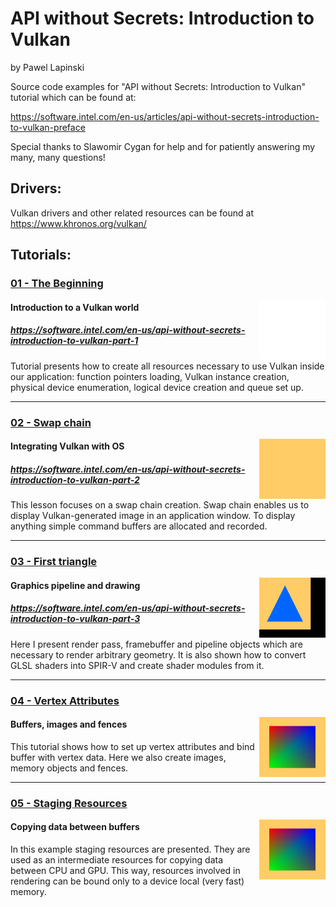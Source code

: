 # API without Secrets: Introduction to Vulkan
by Pawel Lapinski

Source code examples for "API without Secrets: Introduction to Vulkan" tutorial which can be found at:

https://software.intel.com/en-us/articles/api-without-secrets-introduction-to-vulkan-preface

Special thanks to Slawomir Cygan for help and for patiently answering my many, many questions!

## Drivers:

Vulkan drivers and other related resources can be found at https://www.khronos.org/vulkan/

## Tutorials:

### [01 - The Beginning](./Project/Tutorial01/)
<img src="./Document/Images/01 - The Beginning.png" height="96px" align="right">

#### Introduction to a Vulkan world
##### https://software.intel.com/en-us/api-without-secrets-introduction-to-vulkan-part-1

Tutorial presents how to create all resources necessary to use Vulkan inside our application: function pointers loading, Vulkan instance creation, physical device enumeration, logical device creation and queue set up.

<hr>

### [02 - Swap chain](./Project/Tutorial02/)
<img src="./Document/Images/02 - Swap Chain.png" height="96px" align="right">

#### Integrating Vulkan with OS
##### https://software.intel.com/en-us/api-without-secrets-introduction-to-vulkan-part-2

This lesson focuses on a swap chain creation. Swap chain enables us to display Vulkan-generated image in an application window. To display anything simple command buffers are allocated and recorded.

<hr>

### [03 - First triangle](./Project/Tutorial03/)
<img src="./Document/Images/03 - First Triangle.png" height="96px" align="right">

#### Graphics pipeline and drawing
##### https://software.intel.com/en-us/api-without-secrets-introduction-to-vulkan-part-3

Here I present render pass, framebuffer and pipeline objects which are necessary to render arbitrary geometry. It is also shown how to convert GLSL shaders into SPIR-V and create shader modules from it.

<hr>

### [04 - Vertex Attributes](./Project/Tutorial04/)
<img src="./Document/Images/04 - Vertex Attributes.png" height="96px" align="right">

#### Buffers, images and fences

This tutorial shows how to set up vertex attributes and bind buffer with vertex data. Here we also create images, memory objects and fences.

<hr>

### [05 - Staging Resources](./Project/Tutorial05/)
<img src="./Document/Images/05 - Staging Resources.png" height="96px" align="right">

#### Copying data between buffers

In this example staging resources are presented. They are used as an intermediate resources for copying data between CPU and GPU. This way, resources involved in rendering can be bound only to a device local (very fast) memory.